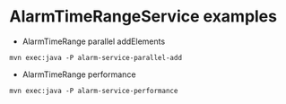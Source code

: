 # AlarmTimeRangeService examples

* AlarmTimeRange parallel addElements

```
mvn exec:java -P alarm-service-parallel-add
```

* AlarmTimeRange performance

```
mvn exec:java -P alarm-service-performance
```

